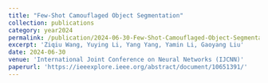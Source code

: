 ```yaml
---
title: "Few-Shot Camouflaged Object Segmentation"
collection: publications
category: year2024
permalink: /publication/2024-06-30-Few-Shot-Camouflaged-Object-Segmentation
excerpt: 'Ziqiu Wang, Yuying Li, Yang Yang, Yamin Li, Gaoyang Liu'
date: 2024-06-30
venue: 'International Joint Conference on Neural Networks (IJCNN)'
paperurl: 'https://ieeexplore.ieee.org/abstract/document/10651391/'
---
```

